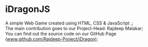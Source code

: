 # iDragonJS
A simple Web Game created using HTML, CSS &amp; JavaScript .;<br>
The main contribution goes to our Project-Head: Rajdeep Malakar;<br>
You can find out the source code on our GitHub Page (www.github.com/Rajdeep-Project/iDragon);
